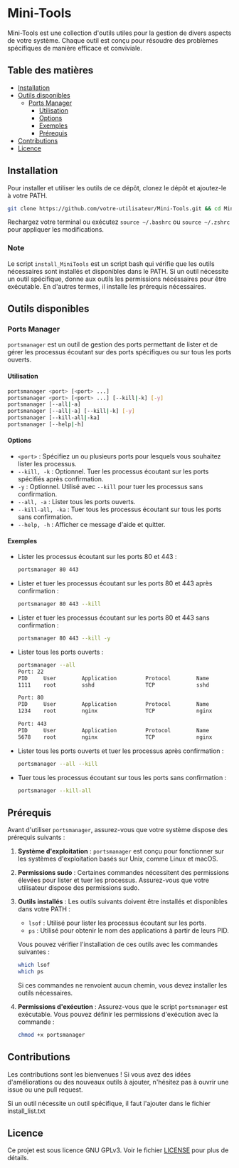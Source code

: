 # Mini-Tools

Mini-Tools est une collection d'outils utiles pour la gestion de divers aspects de votre système. Chaque outil est conçu pour résoudre des problèmes spécifiques de manière efficace et conviviale.

## Table des matières

- [Installation](#installation)
- [Outils disponibles](#outils-disponibles)
  - [Ports Manager](#ports-manager)
    - [Utilisation](#utilisation)
    - [Options](#options)
    - [Exemples](#exemples)
    - [Prérequis](#prérequis)
- [Contributions](#contributions)
- [Licence](#licence)

## Installation

Pour installer et utiliser les outils de ce dépôt, clonez le dépôt et ajoutez-le à votre PATH.

```bash
git clone https://github.com/votre-utilisateur/Mini-Tools.git && cd Mini-Tools && chmod +x install_MiniTools && ./install_MiniTools
```

Rechargez votre terminal ou exécutez `source ~/.bashrc` ou `source ~/.zshrc` pour appliquer les modifications.

### Note

Le script `install_MiniTools` est un script bash qui vérifie que les outils nécessaires sont installés et disponibles dans le PATH. Si un outil nécessite un outil spécifique, donne aux outils les permissions nécéssaires pour être exécutable. En d'autres termes, il installe les prérequis nécessaires.

## Outils disponibles

### Ports Manager

`portsmanager` est un outil de gestion des ports permettant de lister et de gérer les processus écoutant sur des ports spécifiques ou sur tous les ports ouverts.

#### Utilisation

```bash
portsmanager <port> [<port> ...]
portsmanager <port> [<port> ...] [--kill|-k] [-y]
portsmanager [--all|-a]
portsmanager [--all|-a] [--kill|-k] [-y]
portsmanager [--kill-all|-ka]
portsmanager [--help|-h]
```

#### Options

- `<port>` : Spécifiez un ou plusieurs ports pour lesquels vous souhaitez lister les processus.
- `--kill, -k` : Optionnel. Tuer les processus écoutant sur les ports spécifiés après confirmation.
- `-y` : Optionnel. Utilisé avec `--kill` pour tuer les processus sans confirmation.
- `--all, -a` : Lister tous les ports ouverts.
- `--kill-all, -ka` : Tuer tous les processus écoutant sur tous les ports sans confirmation.
- `--help, -h` : Afficher ce message d'aide et quitter.

#### Exemples

- Lister les processus écoutant sur les ports 80 et 443 :
  ```bash
  portsmanager 80 443
  ```

- Lister et tuer les processus écoutant sur les ports 80 et 443 après confirmation :
  ```bash
  portsmanager 80 443 --kill
  ```

- Lister et tuer les processus écoutant sur les ports 80 et 443 sans confirmation :
  ```bash
  portsmanager 80 443 --kill -y
  ```

- Lister tous les ports ouverts :
  ```bash
  portsmanager --all
  Port: 22
  PID     User        Application         Protocol        Name
  1111    root        sshd                TCP             sshd

  Port: 80
  PID     User        Application         Protocol        Name
  1234    root        nginx               TCP             nginx

  Port: 443
  PID     User        Application         Protocol        Name
  5678    root        nginx               TCP             nginx
  ```

- Lister tous les ports ouverts et tuer les processus après confirmation :
  ```bash
  portsmanager --all --kill
  ```

- Tuer tous les processus écoutant sur tous les ports sans confirmation :
  ```bash
  portsmanager --kill-all
  ```

## Prérequis

Avant d'utiliser `portsmanager`, assurez-vous que votre système dispose des prérequis suivants :

1. **Système d'exploitation** : `portsmanager` est conçu pour fonctionner sur les systèmes d'exploitation basés sur Unix, comme Linux et macOS.
2. **Permissions sudo** : Certaines commandes nécessitent des permissions élevées pour lister et tuer les processus. Assurez-vous que votre utilisateur dispose des permissions sudo.
3. **Outils installés** : Les outils suivants doivent être installés et disponibles dans votre PATH :
   - `lsof` : Utilisé pour lister les processus écoutant sur les ports.
   - `ps` : Utilisé pour obtenir le nom des applications à partir de leurs PID.
   
   Vous pouvez vérifier l'installation de ces outils avec les commandes suivantes :
   ```bash
   which lsof
   which ps
   ```
   Si ces commandes ne renvoient aucun chemin, vous devez installer les outils nécessaires.

4. **Permissions d'exécution** : Assurez-vous que le script `portsmanager` est exécutable. Vous pouvez définir les permissions d'exécution avec la commande :
   ```bash
   chmod +x portsmanager
   ```

## Contributions

Les contributions sont les bienvenues ! Si vous avez des idées d'améliorations ou des nouveaux outils à ajouter, n'hésitez pas à ouvrir une issue ou une pull request.

Si un outil nécessite un outil spécifique, il faut l'ajouter dans le fichier install_list.txt

## Licence

Ce projet est sous licence GNU GPLv3. Voir le fichier [LICENSE](LICENSE) pour plus de détails.